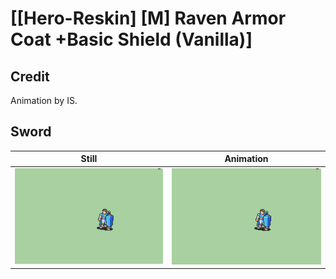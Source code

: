 # [\[Hero-Reskin\] \[M\] Raven Armor Coat +Basic Shield \(Vanilla\)]

## Credit

Animation by IS.

## Sword

| Still | Animation |
| :---: | :-------: |
| ![Sword still](./Sword_000.png) | ![Sword animation](./Sword.gif) |
